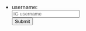 <!DOCTYPE html>
<html lang="en">
<head>
	<meta charset="UTF-8">
	<title>Instagram auth app</title>
	<link rel="stylesheet" href="https://maxcdn.bootstrapcdn.com/bootstrap/3.3.7/css/bootstrap.min.css"
				integrity="sha384-BVYiiSIFeK1dGmJRAkycuHAHRg32OmUcww7on3RYdg4Va+PmSTsz/K68vbdEjh4u" crossorigin="anonymous">
</head>
<link rel="stylesheet" href="./index.css">
</head>
<body>
<div class="container">
	<nav class="navbar navbar-default">
		<div class="container-fluid">			
			<ul class="nav navbar-nav navbar-right">
				<li>
					<form action="/login" class="form-inline">
						<label for="username">username:</label><br>
						<input type="text" id="username" name="username" placeholder="IG username"><br>
						<button type="submit">Submit</button>
					</form>					  					
				</li>
			</ul>
		</div>
	</nav>
</div>
</body>
</html>